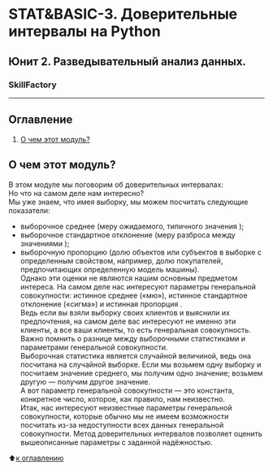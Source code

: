 # STAT&BASIC-3. Доверительные интервалы на Python 
## Юнит 2. Разведывательный анализ данных. 
### SkillFactory
---
## Оглавление  
1. [О чем этот модуль?](https://github.com/alex-sokolov2011/my_study/blob/master/SkillFactory/DST_10/unit_2/STAT%26BASIC_3/README.md#О-чем-этот-модуль?)  

## О чем этот модуль?
В этом модуле мы поговорим об доверительных интервалах:  
Но что на самом деле нам интересно?  
Мы уже знаем, что имея выборку, мы можем посчитать следующие показатели:  
- выборочное среднее (меру ожидаемого, типичного значения );
- выборочное стандартное отклонение (меру разброса между значениями );
- выборочную пропорцию (долю объектов или субъектов в выборке с определенным свойством, например, долю покупателей, предпочитающих определенную модель машины).  
Однако эти оценки не являются нашим основным предметом интереса. На самом деле нас интересуют параметры генеральной совокупности: истинное среднее  («мю»), истинное стандартное отклонение  («сигма») и истинная пропорция .  
Ведь если вы взяли выборку своих клиентов и выяснили их предпочтения, на самом деле вас интересуют не именно эти клиенты, а все ваши клиенты, то есть генеральная совокупность.  
Важно помнить о разнице между выборочными статистиками и параметрами генеральной совокупности.  
Выборочная статистика является случайной величиной, ведь она посчитана на случайной выборке. Если мы возьмем одну выборку и посчитаем значение среднего, мы получим одно значение; возьмем другую — получим другое значение.  
А вот параметр генеральной совокупности — это константа, конкретное число, которое, как правило, нам неизвестно.  
Итак, нас интересуют неизвестные параметры генеральной совокупности, которые обычно мы не имеем возможности посчитать из-за недоступности всех данных генеральной совокупности.
Метод доверительных интервалов позволяет оценить вышеописанные параметры с заданной надёжностью.  

:arrow_up:[к оглавлению](https://github.com/alex-sokolov2011/my_study/blob/master/SkillFactory/DST_10/unit_2/STAT%26BASIC_3/README.md#Оглавление)